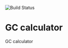 ![Build Status](https://github.com/sammens/GC_Calc/actions/workflows/python-app.yml/badge.svg) 

# GC calculator
GC calculator
